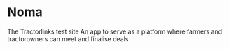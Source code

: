 # Noma
The Tractorlinks test site
An app to serve as a platform where farmers and tractorowners can meet and finalise deals
